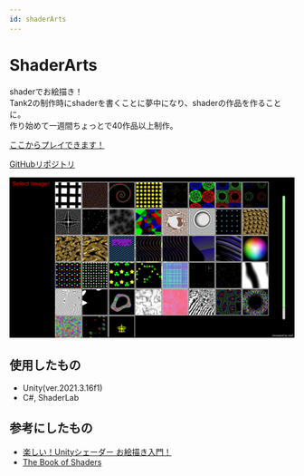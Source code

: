 ```yaml
---
id: shaderArts
---
```


# ShaderArts
shaderでお絵描き！  
Tank2の制作時にshaderを書くことに夢中になり、shaderの作品を作ることに。  
作り始めて一週間ちょっとで40作品以上制作。


[ここからプレイできます！](https://sny0.github.io/ShaderArts_play/)


[GitHubリポジトリ](https://github.com/sny0/ShaderArts)

![](../static/img/shaderArts.jpg)

## 使用したもの
- Unity(ver.2021.3.16f1)
- C#, ShaderLab

## 参考にしたもの
- [楽しい！Unityシェーダー お絵描き入門！](https://docs.google.com/presentation/d/1NMhx4HWuNZsjNRRlaFOu2ysjo04NgcpFlEhzodE8Rlg/edit#slide=id.g370aabb90c_0_794)
- [The Book of Shaders](https://thebookofshaders.com/)